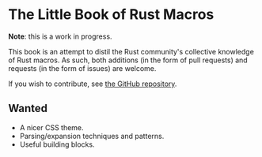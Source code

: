 # The Little Book of Rust Macros

**Note**: this is a work in progress.

This book is an attempt to distil the Rust community's collective knowledge of Rust macros.  As such, both additions (in the form of pull requests) and requests (in the form of issues) are welcome.

If you wish to contribute, see [the GitHub repository](https://github.com/DanielKeep/tlborm/).

## Wanted

* A nicer CSS theme.
* Parsing/expansion techniques and patterns.
* Useful building blocks.
